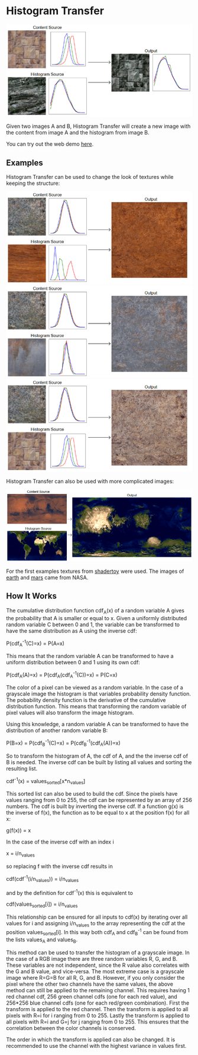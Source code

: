 # Histogram Transfer

<img src='imgs/figure1.png'/>

Given two images A and B, Histogram Transfer will create a new image with the content from image A and the histogram from image B.

You can try out the web demo [here](https://danielklisch.github.io/histogram_transfer/).

## Examples

Histogram Transfer can be used to change the look of textures while keeping the structure:

<img src='imgs/figure2.png'/>

<img src='imgs/figure3.png'/>

<img src='imgs/figure4.png'/>

Histogram Transfer can also be used with more complicated images:

<img src='imgs/figure5.png'/>

For the first examples textures from [shadertoy](https://www.shadertoy.com/view/tdSSzV) were used.
The images of [earth](https://visibleearth.nasa.gov/images/57730/the-blue-marble-land-surface-ocean-color-and-sea-ice) and [mars](https://astrogeology.usgs.gov/search/map/Mars/Viking/Color/Mars_Viking_ClrMosaic_global_925m) came from NASA.

## How It Works

The cumulative distribution function cdf<sub>A</sub>(x) of a random variable A gives the probability that A is smaller or equal to x.
Given a uniformly distributed random variable C between 0 and 1, the variable can be transformed to have the same distribution as A using the inverse cdf:

P(cdf<sub>A</sub><sup>-1</sup>(C)=x) = P(A=x)

This means that the random variable A can be transformed to have a uniform distribution between 0 and 1 using its own cdf:

P(cdf<sub>A</sub>(A)=x) = P(cdf<sub>A</sub>(cdf<sub>A</sub><sup>-1</sup>(C))=x) = P(C=x)

The color of a pixel can be viewed as a random variable.
In the case of a grayscale image the histogram is that variables probability density function.
The pobability density function is the derivative of the cumulative distribution function.
This means that transforming the random variable of pixel values will also transform the image histogram.

Using this knowledge, a random variable A can be transformed to have the distribution of another random variable B:

P(B=x) = P(cdf<sub>B</sub><sup>-1</sup>(C)=x) = P(cdf<sub>B</sub><sup>-1</sup>(cdf<sub>A</sub>(A))=x)

So to transform the histogram of A, the cdf of A, and the the inverse cdf of B is needed.
The inverse cdf can be built by listing all values and sorting the resulting list.

cdf<sup>-1</sup>(x) = values<sub>sorted</sub>[x*n<sub>values</sub>]

This sorted list can also be used to build the cdf.
Since the pixels have values ranging from 0 to 255, the cdf can be represented by an array of 256 numbers.
The cdf is built by inverting the inverse cdf.
If a function g(x) is the inverse of f(x), the function as to be equal to x at the position f(x) for all x:

g(f(x)) = x

In the case of the inverse cdf with an index i

x = i/n<sub>values</sub>

so replacing f with the inverse cdf results in

cdf(cdf<sup>-1</sup>(i/n<sub>values</sub>)) = i/n<sub>values</sub>

and by the definition for cdf<sup>-1</sup>(x) this is equivalent to

cdf(values<sub>sorted</sub>[i]) = i/n<sub>values</sub>

This relationship can be ensured for all inputs to cdf(x) by iterating over all values for i and assigning i/n<sub>values</sub> to the array representing the cdf at the position values<sub>sorted</sub>[i].
In this way both cdf<sub>A</sub> and cdf<sub>B</sub><sup>-1</sup> can be found from the lists values<sub>A</sub> and values<sub>B</sub>.

This method can be used to transfer the histogram of a grayscale image.
In the case of a RGB image there are three random variables R, G, and B.
These variables are not independent, since the R value also correlates with the G and B value, and vice-versa.
The most extreme case is a grayscale image where R=G=B for all R, G, and B.
However, if you only consider the pixel where the other two channels have the same values, the above method can still be applied to the remaining channel.
This requires having 1 red channel cdf, 256 green channel cdfs (one for each red value), and 256*256 blue channel cdfs (one for each red/green combination).
First the transform is applied to the red channel.
Then the transform is applied to all pixels with R=i for i ranging from 0 to 255.
Lastly the transform is applied to all pixels with R=i and G=j for j ranging from 0 to 255.
This ensures that the correlation between the color channels is conserved.

The order in which the transform is applied can also be changed.
It is recommended to use the channel with the highest variance in values first.